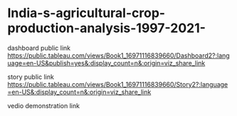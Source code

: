 # India-s-agricultural-crop-production-analysis-1997-2021-


dashboard public link https://public.tableau.com/views/Book1_16971116839660/Dashboard2?:language=en-US&publish=yes&:display_count=n&:origin=viz_share_link


story public link https://public.tableau.com/views/Book1_16971116839660/Story2?:language=en-US&:display_count=n&:origin=viz_share_link

vedio demonstration link 
